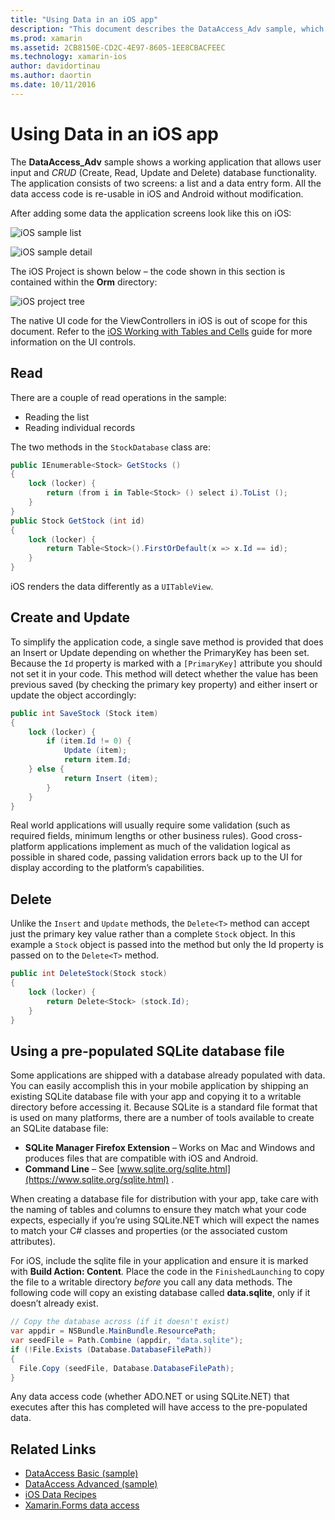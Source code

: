 ```yaml
---
title: "Using Data in an iOS app"
description: "This document describes the DataAccess_Adv sample, which demonstrates how to collect user input and perform create, read, update, and delete (CRUD) database operations in a Xamarin.iOS app."
ms.prod: xamarin
ms.assetid: 2CB8150E-CD2C-4E97-8605-1EE8CBACFEEC
ms.technology: xamarin-ios
author: davidortinau
ms.author: daortin
ms.date: 10/11/2016
---
```


# Using Data in an iOS app

The **DataAccess_Adv** sample shows a working application that allows user input and *CRUD* (Create, Read, Update and Delete) database functionality. The application consists of two screens: a list and a data entry form. All the data access code is re-usable in iOS and Android without modification.

After adding some data the application screens look like this on iOS:

 ![](using-data-in-an-app-images/image9.png "iOS sample list")

 ![](using-data-in-an-app-images/image10.png "iOS sample detail")

The iOS Project is shown below – the code shown in this section is contained within the **Orm** directory:

 ![](using-data-in-an-app-images/image13.png "iOS project tree")

The native UI code for the ViewControllers in iOS  is out of scope for this document.
Refer to the [iOS Working with Tables and Cells](~/ios/user-interface/controls/tables/index.md)
guide for more information on the UI controls.

## Read

There are a couple of read operations in the sample:

- Reading the list
- Reading individual records

The two methods in the `StockDatabase` class are:

```csharp
public IEnumerable<Stock> GetStocks ()
{
    lock (locker) {
        return (from i in Table<Stock> () select i).ToList ();
    }
}
public Stock GetStock (int id)
{
    lock (locker) {
        return Table<Stock>().FirstOrDefault(x => x.Id == id);
    }
}
```

iOS renders the data differently as a `UITableView`.

## Create and Update

To simplify the application code, a single save method is provided that does an
Insert or Update depending on whether the PrimaryKey has been set. Because the `Id`
property is marked with a `[PrimaryKey]` attribute you should not set it in your code.
This method will detect whether the value has been previous saved (by checking
the primary key property) and either insert or update the object accordingly:

```csharp
public int SaveStock (Stock item)
{
    lock (locker) {
        if (item.Id != 0) {
            Update (item);
            return item.Id;
    } else {
            return Insert (item);
        }
    }
}
```

Real world applications will usually require some validation
(such as required fields, minimum lengths or other business rules).
Good cross-platform applications implement as much of the validation
logical as possible in shared code, passing validation errors back up to the UI
for display according to the platform’s capabilities.

## Delete

Unlike the `Insert` and `Update` methods, the `Delete<T>` method can accept just the primary key value rather than a complete `Stock` object.
In this example a `Stock` object is passed into the method but only the Id property is passed on to the `Delete<T>` method.

```csharp
public int DeleteStock(Stock stock)
{
    lock (locker) {
        return Delete<Stock> (stock.Id);
    }
}
```

## Using a pre-populated SQLite database file

Some applications are shipped with a database already populated with data.
You can easily accomplish this in your mobile application by shipping an existing
SQLite database file with your app and copying it to a writable directory before
accessing it. Because SQLite is a standard file format that is used on many platforms,
there are a number of tools available to create an SQLite database file:

- **SQLite Manager Firefox Extension** – Works on Mac and Windows and produces files that are compatible with iOS and Android.
- **Command Line** – See  [www.sqlite.org/sqlite.html](https://www.sqlite.org/sqlite.html) .

When creating a database file for distribution with your app, take care with the
naming of tables and columns to ensure they match what your code expects, especially
if you’re using SQLite.NET which will expect the names to match your C# classes
and properties (or the associated custom attributes).

For iOS, include the sqlite file in your application and ensure it is marked with
**Build Action: Content**. Place the code in the
`FinishedLaunching` to copy the file to a writable directory *before* you call
any data methods. The following code will copy an existing database called **data.sqlite**,
only if it doesn’t already exist.

```csharp
// Copy the database across (if it doesn't exist)
var appdir = NSBundle.MainBundle.ResourcePath;
var seedFile = Path.Combine (appdir, "data.sqlite");
if (!File.Exists (Database.DatabaseFilePath))
{
  File.Copy (seedFile, Database.DatabaseFilePath);
}
```

Any data access code (whether ADO.NET or using SQLite.NET) that executes after this has completed will have access to the pre-populated data.

## Related Links

- [DataAccess Basic (sample)](https://github.com/xamarin/mobile-samples/tree/master/DataAccess/Basic)
- [DataAccess Advanced (sample)](https://github.com/xamarin/mobile-samples/tree/master/DataAccess/Advanced)
- [iOS Data Recipes](https://github.com/xamarin/recipes/tree/master/Recipes/ios/data/sqlite)
- [Xamarin.Forms data access](~/xamarin-forms/data-cloud/data/databases.md)
